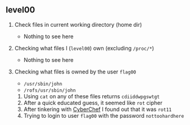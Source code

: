## level00

1. Check files in current working directory (home dir)
    - Nothing to see here

2. Checking what files I (`level00`) own (excluding `/proc/*`)
    - Nothing to see here

3. Checking what files is owned by the user `flag00`
    - `/usr/sbin/john`
    - `/rofs/usr/sbin/john`

    1. Using `cat` on any of these files returns `cdiiddwpgswtgt`
    2. After a quick educated guess, it seemed like `rot` cipher
    3. After tinkering with [CyberChef](https://gchq.github.io/CyberChef/) I found out that it was `rot11`
    4. Trying to login to user `flag00` with the password `nottoohardhere`